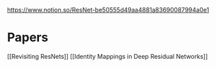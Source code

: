 
https://www.notion.so/ResNet-be50555d49aa4881a83690087994a0e1

# Papers

[[Revisiting ResNets]]
[[Identity Mappings in Deep Residual Networks]]